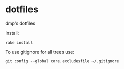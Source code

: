 dotfiles
========

dmp's dotfiles

Install:
```
rake install
```

To use gitignore for all trees use:
```
git config --global core.excludesfile ~/.gitignore
```

